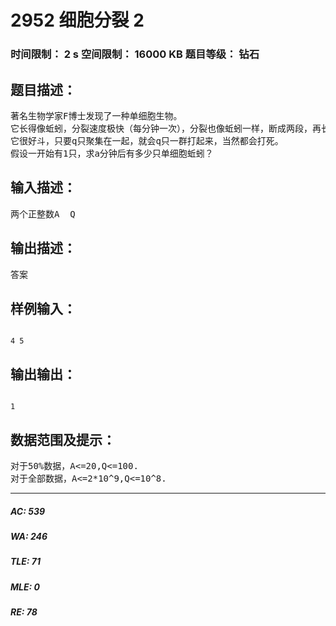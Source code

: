 # 2952 细胞分裂 2   
### 时间限制： 2 s     空间限制： 16000 KB     题目等级： 钻石  
## 题目描述：  

<pre>
著名生物学家F博士发现了一种单细胞生物。
它长得像蚯蚓，分裂速度极快（每分钟一次），分裂也像蚯蚓一样，断成两段，再长成。
它很好斗，只要q只聚集在一起，就会q只一群打起来，当然都会打死。
假设一开始有1只，求a分钟后有多少只单细胞蚯蚓？
</pre>
  
  
## 输入描述：  

<pre>
两个正整数A  Q
</pre>
  
  
## 输出描述：  

<pre>
答案
</pre>
  
  
## 样例输入：  

<pre><code>
4 5
</code></pre>
  
  
## 输出输出：  

<pre><code>
1
</code></pre>
  
  
## 数据范围及提示：  

<pre>
对于50%数据，A<=20,Q<=100.
对于全部数据，A<=2*10^9,Q<=10^8.
</pre>
  
  
***  

##### AC: 539  
##### WA: 246  
##### TLE: 71  
##### MLE: 0  
##### RE: 78  
